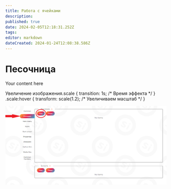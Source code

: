 ```yaml
---
title: Работа с ячейками
description: 
published: true
date: 2024-02-05T12:18:31.252Z
tags: 
editor: markdown
dateCreated: 2024-01-24T12:08:38.586Z
---
```


# Песочница

Your content here

Увеличение изображения.scale { transition: 1s; /\* Время эффекта \*/ } .scale:hover { transform: scale(1.2); /\* Увеличиваем масштаб \*/ }

![](/files/Pastedimage20240126134630.png)